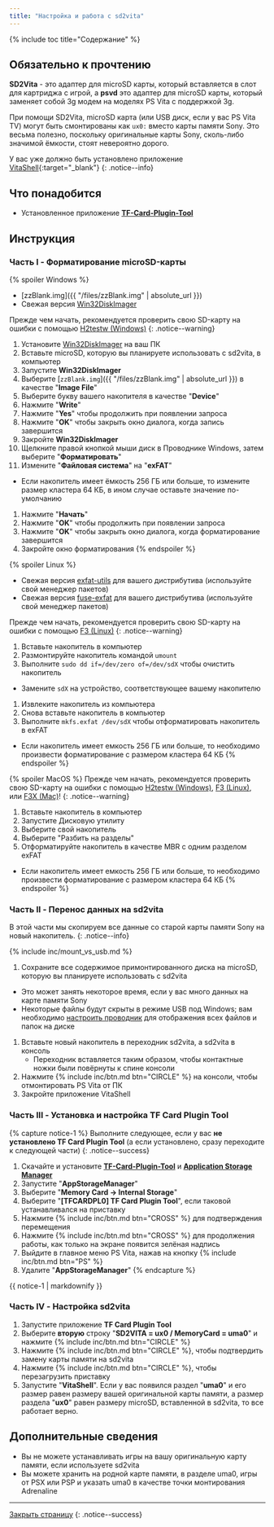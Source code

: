 ```yaml
---
title: "Настройка и работа с sd2vita"
---
```


{% include toc title="Содержание" %}

## Обязательно к прочтению

**SD2Vita** - это адаптер для microSD карты, который вставляется в слот для картриджа с игрой, а **psvd** это адаптер для microSD карты, который заменяет собой 3g модем на моделях PS Vita с поддержкой 3g.

При помощи SD2Vita, microSD карта (или USB диск, если у вас PS Vita TV) могут быть смонтированы как `ux0:` вместо карты памяти Sony. Это весьма полезно, поскольку оригинальные карты Sony, сколь-либо значимой ёмкости, стоят невероятно дорого. 

У вас уже должно быть установлено приложение [VitaShell](vitashell){:target="_blank"}
{: .notice--info}

## Что понадобится

* Установленное приложение **[TF-Card-Plugin-Tool](https://github.com/theheroGAC/TF-Card-Plugin-Tool)**

## Инструкция

### Часть I - Форматирование microSD-карты 
{% spoiler Windows %}
* [zzBlank.img]({{ "/files/zzBlank.img" | absolute_url }})
* Свежая версия [Win32DiskImager](https://sourceforge.net/projects/win32diskimager/)

Прежде чем начать, рекомендуется проверить свою SD-карту на ошибки с помощью [H2testw (Windows)](http://customfw.xyz/h2testw-windows)
{: .notice--warning}

1. Установите [Win32DiskImager](https://sourceforge.net/projects/win32diskimager/) на ваш ПК
1. Вставьте microSD, которую вы планируете использовать с sd2vita, в компьютер
1. Запустите **Win32DiskImager**
1. Выберите [`zzBlank.img`]({{ "/files/zzBlank.img" | absolute_url }}) в качестве "**Image File**"
1. Выберите букву вашего накопителя в качестве "**Device**"
1. Нажмите "**Write**"
1. Нажмите "**Yes**" чтобы продолжить при появлении запроса
1. Нажмите "**OK**" чтобы закрыть окно диалога, когда запись завершится
1. Закройте **Win32DiskImager**
1. Щелкните правой кнопкой мыши диск в Проводнике Windows, затем выберите "**Форматировать**"
1. Измените "**Файловая система**" на "**exFAT**"
  + Если накопитель имеет ёмкость 256 ГБ или больше, то измените размер кластера 64 КБ, в ином случае оставьте значение по-умолчанию
1. Нажмите "**Начать**"
1. Нажмите "**OK**" чтобы продолжить при появлении запроса
1. Нажмите "**OK**" чтобы закрыть окно диалога, когда форматирование завершится
1. Закройте окно форматирования
{% endspoiler %}

{% spoiler Linux %}
* Свежая версия [exfat-utils](https://github.com/relan/exfat) для вашего дистрибутива (используйте свой менеджер пакетов)
* Свежая версия [fuse-exfat](https://github.com/relan/exfat) для вашего дистрибутива (используйте свой менеджер пакетов)

Прежде чем начать, рекомендуется проверить свою SD-карту на ошибки с помощью [F3 (Linux)](http://customfw.xyz/f3-linux)
{: .notice--warning}

1. Вставьте накопитель в компьютер
1. Размонтируйте накопитель командой `umount`
1. Выполните `sudo dd if=/dev/zero of=/dev/sdX` чтобы очистить накопитель
  + Замените `sdX` на устройство, соответствующее вашему накопителю
1. Извлеките накопитель из компьютера
1. Снова вставьте накопитель в компьютер
1. Выполните `mkfs.exfat /dev/sdX` чтобы отформатировать накопитель в exFAT
  + Если накопитель имеет емкость 256 ГБ или больше, то необходимо произвести форматирование с размером кластера 64 КБ
{% endspoiler %}

{% spoiler MacOS %}
Прежде чем начать, рекомендуется проверить свою SD-карту на ошибки с помощью [H2testw (Windows)](http://customfw.xyz/h2testw-windows), [F3 (Linux)](http://customfw.xyz/f3-linux), или [F3X (Mac)](http://customfw.xyz/f3x-mac)!
{: .notice--warning}

1. Вставьте накопитель в компьютер
1. Запустите Дисковую утилиту
1. Выберите свой накопитель
1. Выберите "Разбить на разделы"
1. Отформатируйте накопитель в качестве MBR с одним разделом exFAT
  + Если накопитель имеет емкость 256 ГБ или больше, то необходимо произвести форматирование с размером кластера 64 КБ
{% endspoiler %}

### Часть II - Перенос данных на sd2vita

В этой части мы скопируем все данные со старой карты памяти Sony на новый накопитель.
{: .notice--info}

{% include inc/mount_vs_usb.md %}
1. Сохраните все содержимое примонтированного диска на microSD, которую вы планируете использовать с sd2vita
  + Это может занять некоторое время, если у вас много данных на карте памяти Sony
  + Некоторые файлы будут скрыты в режиме USB под Windows; вам необходимо [настроить проводник](https://customfw.xyz/file-extensions-windows) для отображения всех файлов и папок на диске
1. Вставьте новый накопитель в переходник sd2vita, а sd2vita в консоль
    * Переходник вставляется таким образом, чтобы контактные ножки были повёрнуты к спине консоли
1. Нажмите {% include inc/btn.md btn="CIRCLE" %} на консоли, чтобы отмонтировать PS Vita от ПК
1. Закройте приложение VitaShell

### Часть III - Установка и настройка **TF Card Plugin Tool**

{% capture notice-1 %}
Выполните следующее, если у вас **не установлено TF Card Plugin Tool** (а если установлено, сразу переходите к следующей части)
{: .notice--success}

1. Скачайте и установите **[TF-Card-Plugin-Tool](https://github.com/theheroGAC/TF-Card-Plugin-Tool)** и **[Application Storage Manager](https://bitbucket.org/Lupo511/appstoragemanager/downloads/)**
1. Запустите "**AppStorageManager**"
1. Выберите "**Memory Card -> Internal Storage**"
1. Выберите "**[TFCARDPL0] TF Card Plugin Tool**", если таковой устанавливался на приставку
1. Нажмите {% include inc/btn.md btn="CROSS" %} для  подтверждения перемещения
1. Нажмите {% include inc/btn.md btn="CROSS" %} для продолжения работы, как только на экране появится зелёная надпись
1. Выйдите в главное меню PS Vita, нажав на кнопку {% include inc/btn.md btn="PS" %}
1. Удалите "**AppStorageManager**"
{% endcapture %}
<div class="notice--warning">{{ notice-1 | markdownify }}</div>
 
### Часть IV - Настройка sd2vita

1. Запустите приложение **TF Card Plugin Tool**
1. Выберите **вторую** строку "**SD2VITA = ux0 / MemoryCard = uma0**" и нажмите {% include inc/btn.md btn="CIRCLE" %}
1. Нажмите {% include inc/btn.md btn="CIRCLE" %}, чтобы подтвердить замену карты памяти на sd2vita 
1. Нажмите {% include inc/btn.md btn="CIRCLE" %}, чтобы перезагрузить приставку
1. Запустите "**VitaShell**". Если у вас появился раздел "**uma0**" и его размер равен размеру вашей оригинальной карты памяти, а размер раздела "**ux0**" равен размеру microSD, вставленной в sd2vita, то все работает верно. 

## Дополнительные сведения 

* Вы не можете устанавливать игры на вашу оригинальную карту памяти, если используете sd2vita
* Вы можете хранить на родной карте памяти, в разделе uma0, игры от PSX или PSP и указать uma0 в качестве точки монтирования Adrenaline

___

[Закрыть страницу](javascript:window.close();)
{: .notice--success}